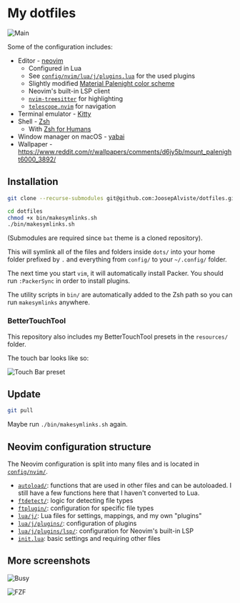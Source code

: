 # My dotfiles

![Main](https://raw.githubusercontent.com/JoosepAlviste/dotfiles/master/img/Main.png)

Some of the configuration includes:

* Editor - [neovim](https://neovim.io)
    * Configured in Lua
    * See [`config/nvim/lua/j/plugins.lua`](./config/nvim/lua/j/plugins.lua) for 
      the used plugins
    * Slightly modified [Material Palenight color 
      scheme](https://github.com/kaicataldo/material.vim/)
    * Neovim's built-in LSP client
    * [`nvim-treesitter`](https://github.com/nvim-treesitter/nvim-treesitter/) 
      for highlighting
    * [`telescope.nvim`](https://github.com/nvim-telescope/telescope.nvim) for 
      navigation
* Terminal emulator - [Kitty](https://sw.kovidgoyal.net/kitty)
* Shell - [Zsh](https://www.zsh.org)
    * With [Zsh for Humans](https://github.com/romkatv/zsh4humans)
* Window manager on macOS - [yabai](https://github.com/koekeishiya/yabai)
* Wallpaper - 
  https://www.reddit.com/r/wallpapers/comments/d6jy5b/mount_palenight6000_3892/


## Installation

```sh
git clone --recurse-submodules git@github.com:JoosepAlviste/dotfiles.git

cd dotfiles
chmod +x bin/makesymlinks.sh
./bin/makesymlinks.sh
```

(Submodules are required since `bat` theme is a cloned repository).

This will symlink all of the files and folders inside `dots/` into your home 
folder prefixed by `.` and everything from `config/` to your `~/.config/` 
folder.

The next time you start `vim`, it will automatically install Packer. You should 
run `:PackerSync` in order to install plugins.

The utility scripts in `bin/` are automatically added to the Zsh path so you can 
run `makesymlinks` anywhere.


### BetterTouchTool

This repository also includes my BetterTouchTool presets in the `resources/` 
folder.

The touch bar looks like so:

![Touch Bar 
preset](https://raw.githubusercontent.com/JoosepAlviste/dotfiles/master/img/TouchBar.png)


## Update

```bash
git pull
```

Maybe run `./bin/makesymlinks.sh` again.


## Neovim configuration structure

The Neovim configuration is split into many files and is located in 
[`config/nvim/`](./config/nvim).

* [`autoload/`](./config/nvim/autoload): functions that are used in other files 
  and can be autoloaded. I still have a few functions here that I haven't 
  converted to Lua.
* [`ftdetect/`](./config/nvim/ftdetect): logic for detecting file types
* [`ftplugin/`](./config/nvim/ftplugin): configuration for specific file types
* [`lua/j/`](./config/nvim/lua/j): Lua files for settings, mappings, and my own 
  "plugins"
* [`lua/j/plugins/`](./config/nvim/lua/j/plugins): configuration of plugins
* [`lua/j/plugins/lsp/`](./config/nvim/lua/j/plugins/lsp): configuration for 
  Neovim's built-in LSP
* [`init.lua`](./config/nvim/init.lua): basic settings and requiring other files


## More screenshots

![Busy](https://raw.githubusercontent.com/JoosepAlviste/dotfiles/master/img/Busy.png)

![FZF](https://raw.githubusercontent.com/JoosepAlviste/dotfiles/master/img/FZF.png)
